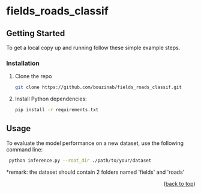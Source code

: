 # fields_roads_classif
<!-- GETTING STARTED -->
## Getting Started

To get a local copy up and running follow these simple example steps.

### Installation

1. Clone the repo
   ```sh
   git clone https://github.com/bouzinab/fields_roads_classif.git
   ```
2. Install Python dependencies: 
   ```sh
   pip install -r requirements.txt
   ```


<!-- USAGE EXAMPLES -->
## Usage
To evaluate the model performance on a new dataset, use the following command line: 
   ```sh
    python inference.py --root_dir ./path/to/your/dataset
   ```
*remark: the dataset should contain 2 folders named 'fields' and 'roads'

<p align="right">(<a href="#readme-top">back to top</a>)</p>
